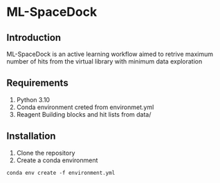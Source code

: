 # ML-SpaceDock

## Introduction
ML-SpaceDock is an active learning workflow aimed to retrive maximum number of hits from the virtual library with minimum data exploration

## Requirements
1. Python 3.10
2. Conda environment creted from environmet.yml
3. Reagent Building blocks and hit lists from data/

## Installation 
1. Clone the repository
2. Create a conda environment
```
conda env create -f environment.yml
```
